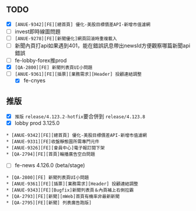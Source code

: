 ## TODO
* [x] `[ANUE-9342][FE][總首頁] 優化-美股目標價差API-新增市值濾網`
* [ ] invest即時線圖問題
* [ ] `[ANUE-9278][FE][新聞優化]網頁回滾時重複載入`
* [ ] 新聞內頁打api如果遇到401，能在錯誤訊息帶出newsId方便觀察哪篇新聞api錯誤
* [ ] fe-lobby-forex推prod
* [x] `[QA-2800][FE] 新聞列表頁UI小問題`
* [ ] `[ANUE-9361][FE][插票][業務需求][Header] 投顧連結調整`
	* [x] fe-cnyes
   
## 推版
* [x] `推版` `release/4.123.2-hotfix`要合併到 `release/4.123.8`
* [x] lobby prod 3.125.0
```
* [ANUE-9342][FE][總首頁] 優化-美股目標價差API-新增市值濾網 
* [ANUE-9331][FE]收盤靜態圖所需專門元件 
* [ANUE-9326][FE][會員中心]電子報訂閱下架 
* [QA-2794][FE][首頁]輪播廣告空白問題
```
* [ ] fe-news 4.126.0 (beta/stage)
```
* [QA-2800][FE] 新聞列表頁UI小問題 
* [ANUE-9361][FE][插票][業務需求][Header] 投顧連結調整 
* [ANUE-9343][FE][Bugfix]新聞列表頁＆內頁補上右側拉霸 
* [QA-2793][FE][新聞][mWeb]首頁有機率非最新新聞 
* [QA-2795][FE][新聞] 列表廣告跑版]
```

